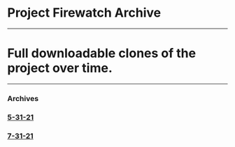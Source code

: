 # Project Firewatch Archive

---

# Full downloadable clones of the project over time.

---

### Archives

### [5-31-21](/archive/Firewatch-Guide-5-31-21/)


### [7-31-21](/archive/ProjectFirewatch-7-31-21/)
